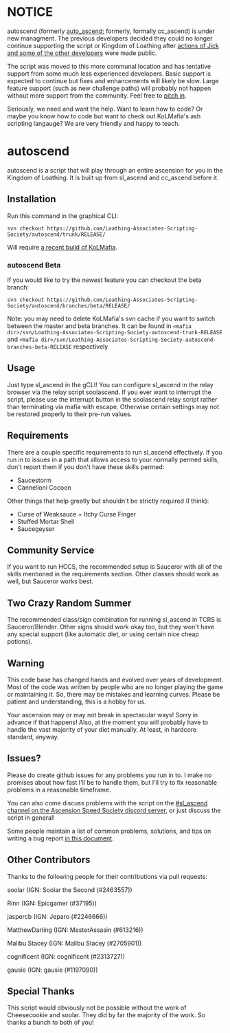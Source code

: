 # NOTICE

autoscend (formerly [auto_ascend](https://github.com/soolar/auto_ascend); formerly, formally cc_ascend) is under new managment. The previous developers decided they could no longer continue supporting the script or Kingdom of Loathing after [actions of Jick and some of the other developers](https://www.reddit.com/r/kol/comments/d0cq9s/allegations_of_misconduct_by_asymmetric_members/) were made public.

The script was moved to this more communal location and has tentative support from some much less experienced developers. Basic support is expected to continue but fixes and enhancements will likely be slow. Large feature support (such as new challenge paths) will probably not happen without more support from the community. Feel free to [pitch in](./docs/CONTRIBUTING.md).

Seriously, we need and want the help. Want to learn how to code? Or maybe you know how to code but want to check out KoLMafia's ash scripting langauge? We are very friendly and happy to teach.

# autoscend

autoscend is a script that will play through an entire ascension for you in the Kingdom of Loathing.
It is built up from sl\_ascend and cc\_ascend before it.

## Installation

Run this command in the graphical CLI:
```
svn checkout https://github.com/Loathing-Associates-Scripting-Society/autoscend/trunk/RELEASE/
```
Will require [a recent build of KoLMafia](http://builds.kolmafia.us/job/Kolmafia/lastSuccessfulBuild/).

### autoscend Beta
If you would like to try the newest feature you can checkout the beta branch:
```
svn checkout https://github.com/Loathing-Associates-Scripting-Society/autoscend/branches/beta/RELEASE/
```

Note: you may need to delete KoLMafia's svn cache if you want to switch between the master and beta branches. It can be found in `<mafia dir>/svn/Loathing-Associates-Scripting-Society-autoscend-trunk-RELEASE` and `<mafia dir>/svn/Loathing-Associates-Scripting-Society-autoscend-branches-beta-RELEASE` respectively

## Usage

Just type sl\_ascend in the gCLI! You can configure sl\_ascend in the relay browser via the relay
script soolascend. If you ever want to interrupt the script, please use the interrupt button in
the soolascend relay script rather than terminating via mafia with escape. Otherwise certain settings
may not be restored properly to their pre-run values.

## Requirements

There are a couple specific requirements to run sl\_ascend effectively. If you run in to issues in
a path that allows access to your normally permed skills, don't report them if you don't have these
skills permed:

* Saucestorm
* Cannelloni Cocoon

Other things that help greatly but shouldn't be strictly required (I think):

* Curse of Weaksauce + Itchy Curse Finger
* Stuffed Mortar Shell
* Saucegeyser

## Community Service

If you want to run HCCS, the recommended setup is Sauceror with all of the skills mentioned in the
requirements section. Other classes should work as well, but Sauceror works best.

## Two Crazy Random Summer

The recommended class/sign combination for running sl\_ascend in TCRS is Sauceror/Blender.
Other signs should work okay too, but they won't have any special support (like automatic diet,
or using certain nice cheap potions).

## Warning

This code base has changed hands and evolved over years of development. Most of the code was written by people who are no longer playing the game or maintaining it. So, there may be mistakes and learning curves. Please be patient and understanding, this is a hobby for us.

Your ascension may or may not break in spectacular ways! Sorry in advance if that happens! Also, at the moment you will probably have to handle the vast majority of your diet manually. At least, in hardcore standard, anyway.

## Issues?

Please do create github issues for any problems you run in to. I make no promises about how fast
I'll be to handle them, but I'll try to fix reasonable problems in a reasonable timeframe.

You can also come discuss problems with the script on the [#sl\_ascend channel on the Ascension Speed Society discord server](https://discord.gg/96xZxv3), or just discuss the script in general!

Some people maintain a list of common problems, solutions, and tips on writing a bug report [in this document](https://docs.google.com/document/d/1AfyKDHSDl-fogGSeNXTwbC6A06BG-gTkXUAdUta9_Ns).

## Other Contributors

Thanks to the following people for their contributions via pull requests:

soolar (IGN: Soolar the Second (#2463557))

Rinn (IGN: Epicgamer (#37195))

jaspercb (IGN: Jeparo (#2246666))

MatthewDarling (IGN: MasterAssasin (#613216))

Malibu Stacey (IGN: Malibu Stacey (#2705901))

cognificent (IGN: cognificent (#2313727))

gausie (IGN: gausie (#1197090))

## Special Thanks

This script would obviously not be possible without the work of Cheesecookie and soolar.
They did by far the majority of the work. So thanks a bunch to both of you!
